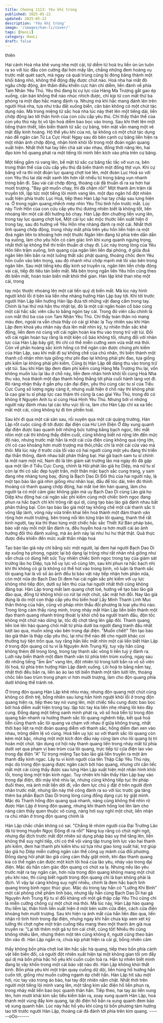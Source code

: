 ```yaml
---
title: Chương 1113: Yêu khí trùng
published: 2025-05-22
updated: 2025-05-22
description: 'Yêu khí trùng'
image: '/images/han-li/cover/'
tags: [HanLi]
category: HanLi
draft: false
---
```


thiên

Hai cánh Hoả nha khẽ vung nhẹ một cái, tử diễm từ hoả trụ liền
ùn ùn tuôn ra so với lúc đầu còn cường đại hơn mấy lần, chẳng
những đem hoàng vụ trước mắt quét sạch, mà ngay cả quái trùng
cũng bị đóng băng thành một khối băng nhỏ, không thể động đậy
được chút nào.
Hoả nha hai mắt đỏ ngầu chớp động, âm thầm điều khiển cực
hàn chi diễm, liền đánh về phía Tam Nhãn Yêu Thú.
Yêu thú đang bị cự lực của Hàng Ma Trượng gắt gao ép xuống,
căn bản khổng thể nào nhúc nhích được, chỉ kịp từ con mắt thứ
ba phóng ra một đạo hắc mang đánh ra.
Nhưng mà khi hắc mang đánh lên trên người Hoả nha, tựa như
trâu đất xuống biển, căn bản không có một chút tác dụng nào.
Mà trong miệng tử sắc hoả nha lúc này thét lên một tiếng dài, liền
chớp động lao tới thân hình của con cửu cấp yêu thú.
Chỉ thấy thân thể của con yêu thú này bị vô tận hoả diễm bao bọc
vào trong. Sau khi thét lên một tiếng thảm thiết, liền biến thành tử
sắc cự băng, trên mặt vẫn mang một vẻ mặt đầy kinh hoảng.
Hộ thể yêu khí của nó, lại không có một chút tác dụng nào để
ngăn cản Tử La Cực Hoả!
Ngay sau đó bên cạnh cự băng liền hiện ra một nhân ảnh chớp
động, nhân hình khôi lỗi trong một đoàn ngân quang xuất hiện.
Nhất thời hai tay liền chà sát vào nhau, đồng thời nâng lên, hai
đạo kim hồ quang phát ra một tiếng lôi minh liền kích vào phía
trên cự băng.

Một tiếng gầm rú vang lên, bề mặt tử sắc cự băng tấc tấc vỡ vun
ra, bên trong thân thể của cửu cấp yêu thú đã biến thành một
đống thịt vụn. Khi cự băng vỡ ra thì một đoàn lục quang chợt loé
lên, một đoàn Lục Hoả so với con Yêu thú tai dài mắt xanh lớn
hơn rất nhiều từ trong băng vụn nhanh tróng bắn đi. Sau vài cái
chớp động, thoáng cái đã thuấn di ra xa hơn hai mươi trượng.
"Bay giờ muốn chạy, thì đã chậm rồi!"
Một thanh âm trậm rãi truyền tới, lập tức một tiếng lôi minh vang
lên. một đạo ngân hồ đột nhiên xuất hiện phía trước Lục Hoả, tiếp
theo Hàn Lập hai tay chắp sau lưng hiện ra.
Ở trong ngân quang,nhếch mép nhìn Yêu Thú tinh hồn trước mắt.
Lúc này Tinh Hồn của con cửu cấp yêu thú đương nhiên biết là
không tốt, liền nhoáng lên một cái đổi hướng bỏ chạy. Hàn Lập
đơn chưởng liền vung lên, trong tay lục quang chợt loé,
Một cái lục sắc mộc thước liền xuất hiện ở trong tay, sau đó
hướng về Yêu Hồn nhẹ nhàng đánh ra một cái. Nhất thời linh
quang chớp động, trong nháy mắt phía trên yêu hồn liền hiện ra
một đoá ngân liên to khoảng hơn một thước
Ngân liên đang từ phía trên dần dần hạ xuống, làm cho yêu hồn
có cảm giác linh khí xung quanh ngưng trọng, nhất thời lại không
thể thi triển thuấn di chạy đi.
Lúc này trong lòng của Yêu Hồn liền trầm xuống, linh quang của
ngân liên liền đại phóng, ở giữa đoá ngân liên liền bắn ra một
luồng thất sắc phật quang, thoáng chốc đem Yêu hồn cuốn vào
bên trong, sau đó nhanh như chớp mạnh mẽ lôi vào bên trong
ngân liên.
Sau một tiếng kêu đầy kinh sợ truyền ra, ngân liên liền chớp động
vài cái, tiếp đó tiêu tán biến mất.
Mà bên trong ngân liên Yêu hồn cũng theo đó biến mất, hoàn
toàn biến mất khỏi thế gian. Hàn lập khẽ than nhẹ một cái, trong

tay mộc thước nhoáng lên một cái liền quỷ dị biến mất.
Mà lúc này hình người khôi lỗi ở bên kia liền nhẹ nhàng hướng
Hàn Lập bay tới. Khi tới trước người Hàn Lập liền hướng Hàn lập
đưa tới những vật đang cầm trong tay.
Chính là hai thứ mà hắn thu nhặt lại, đó là một cái ngân hoàn cổ
bảo cùng một cái hắc sắc viên cầu to bằng ngón tay cái. Trong đó
viên cầu chính là con mắt thứ ba của con Tam Nhãn Yêu Thú.
Chỉ thấy toàn thân nó mang màu đen, ngoài ra vẫn chưa thấy có
cái gì khác lạ
Tuy nhiên sau khi Hàn Lập đem khoả yêu nhãn này đưa lên mắt
nhìn kỹ, tự nhiên thần sắc khẽ động, liền đem nó cùng với cái
ngân hoàn kia thu vào trong trữ vật túi.
Đối với cái ngân hoàn tuy rằng là một kiện cổ bảo không tồi,
nhưng đối với nhãn lực của Hàn Lập bây giờ, thì chỉ có thể miễn
cưỡng xem vừa mắt mà thôi.
Còn về phần hoàng sắc kinh hồng có thể ngăn cản được chúng
phi kiếm của Hàn Lập, sau khi mất đi sự khống chế của chủ nhân,
thì biến thành một thanh cổ nhận nhìn tựa giống như phi đao lại
không phải phi đao, tựa giống phi kiếm lại không phải phi kiếm,
Cũng bị Hàn Lập dễ dàng thu vào trong trữ vật túi.
Sau khi Hàn lập đem đám phi kiếm cùng Hàng Ma Trượng thu lại,
vốn không muốn lưu lại lâu ở chỗ này, liền đem nhân hình khôi lỗi
cùng Hoả Nha thu vào, hoá thành một đạo thanh hồng thẳng tới
phía cuối hành lang vọt đi.
Rõ ràng nhận thấy ở gần phụ cận đại điện, yêu thú cùng các tu sĩ
của Tiểu Cực Cung số lượng ngày càng ít, nhưng xuất hiện ở chỗ
này thì không phải là cao giai tu sĩ pháp lực cao thâm thì cũng là
cao giai Yêu Thú, trong đó có không ít Nguyên Anh tu sĩ cùng
Hoá Hình Yêu Thú. Nhưng bởi vì những người này đánh nhau tại
các khu vực lối ra, làm cho Hàn Lập chỉ xa xa liếc mắt một cái,
cũng không tự đi tìm phiền toái.

Sau khi đi qua một cái sân sau, rồi xuyên qua một cái quảng
trường, Hàn Lập rốt cuộc cũng đi tới được đại điện của Hư Linh
Điện
Ở đây xung quanh đại điện được bao quanh bởi những bức
tường bằng bạch ngọc, liếc mắt nhìn một cái thì không thấy điểm
cuối, cũng không biết nó rộng lớn đến mức độ nào, nhưng trước
mặt hắn là một cái cửa điện cũng không quá rộng lớn, chỉ có cao
khoảng hơn mười trượng mà thôi,chắc chỉ là một cái cửa vào mà
thôi.
Mà lúc này ở trước cửa lối vào có hai người cùng một yêu đang
thi triển đại thần thông, đánh nhau bất phân thắng bại.
Hai gã bạch sam tu sĩ chính là một nam một nữ, Nam đó là tên
giám sát trưởng lão mà ngày đó đã gặp qua một lần ở Tiểu Cực
Cung, chính là Hôi phát lão giả họ Diệp, mà nữ tu sĩ còn lại thì có
sắc đẹp tuyệt trần, một thân mặc bạch sắc cung trang, y sam
đang nhẹ nhàng tung bay, đúng là Bạch Dao Di
Đối thủ của hai người này, là một tạo bào lão giả nhìn giống như
nhân loại, đầu để tóc dài, trên đó thỉnh thoảng có thanh quang
chớp động, hai mắt loé lên hàn quang, làm cho người ta có một
cảm giác không giận mà uy
Bạch Dao Di cùng Lão giả họ Diệp khu động hai cái ngân sắc phi
kiếm cùng một chiếc bình ngọc đang phun ra hắc bạch chi khí
trông rất quỉ dị, cùng tạo bào lão giả đánh nhau bất phân thắng
bại.
Còn tạo bào lão giả một tay khống chế một cái thanh sắc ti võng
lấp lánh, võng này vừa triển khai liền hoá thành một đám thanh
vân rộng hơn mười trượng, bên trong nổi lên từng trận lôi quang,
thanh thế rất kinh người, tay kia thì thao túng một chiếc hắc sắc
Thiết Xử Bàn pháp bảo, bảo vật này mỗi một lần đánh ra, đều
huyễn hoá ra hơn mười cái ảo ảnh hướng đối thủ đánh xuống,
mà ảo ảnh này lại như hư hư thật thật. Quả thực được điều khiển
đến mức xuất thần nhập hoá

Tạo bào lão giả này chỉ bằng sức một người, lại đem hai người
Bạch Dao Di ép xuống hạ phong, ngược lại bộ dạng lại trông như
rất nhàn nhã giống như vẫn chưa có dùng hết sức
Tuy nhiên chiếc bình ngọc trong tay của giám sát trưởng lão họ
Diệp, tựa hồ uy lực vô cùng lớn, sau khi phun ra hắc bạch nhị khí
thì không có gì là không có thể hút vào trong bình, vô luận là
thanh sắc lôi quang hai là vô số ảo ảnh đều bị bảo vật này tiếp
nhận hơn phân nữa, còn một nửa do Bạch Dao Di đem hai cái
ngân sắc phi kiếm với uy lực không nhỏ tiếp đón, dưới sự liên thủ
của hai người nhất thời cũng không đáng bại.
Hàn Lập trong mắt lam quang chợt loé, hướng về tạo bào lão giả
đảo qua, đồng tử không khỏi co rút lại một chút, sắc mặt hơi đổi.
Nay lão giả đúng là do một con thập cấp yêu thú biến hoá! Lấy
Minh Thanh Linh Mục thần thông của hắn, cũng vô pháp nhìn
thấu đối phương là loại yêu thú nào.
Trong lòng cảm thấy rùng mình, trong nháy mắt Hàn Lập liền biến
thành một đạo thanh quang nhanh tróng thoát ly khỏi chỗ ba
người tranh đấu, độn tốc không một chút nào dừng lại, tốc độ
chợt tăng lên gấp đôi. Thanh quang liền loé lên hào quang chói
mắt từ phía dưới ba người đang tranh đấu nhất lượt lao qua,
muốn xông vào bên trong đại điện.
"Muốn chết!" Tên tạo bào lão giả thân là thập cấp yêu thú, lại như
thế nào để cho người khác coi thường tuỳ tiện trốn qua. tuy rằng
hắn liếc mắt nhìn một cái liền biết Hàn Lập ở trong độn quang có
tu vi là Nguyên Anh Trung Kỳ, tuy vậy hắn cũng không thèm để
trong lòng, trong tay thanh sắc võng ti liền tuỳ ý đánh ra.
Lưới này biến thành một đám thanh vân từ phía trên trùm xuống,
ngay sau đó những tiếng "ầm ầm" vang lên, đột nhiên từ trong
lưới bắn ra vô số viên lôi hoả, từ phía trên hướng Hàn Lập đánh
xuống. Lôi hoả to bằng nắm tay, nhất thời đều bắn ra, liền ào ào
lao tới biến thành một tấm lưới lớn, thoáng chốc liền bao trùm
trong phạm vi hơn mười trượng, làm cho độn quang phía dưới
không thể tránh né.

Ở trong độn quang Hàn Lập khẽ nhíu mày, nhưng độn quang một
chút cũng không có đình trệ, bỗng nhiên sau lưng hắn hình người
khôi lỗi ở trong độn quang hiện ra, tiếp theo tay nó vung lên, một
chiếc tiểu cung được bao bọc bởi hoả diễm xuất hiện trong tay.
lập tức tay kia liền nhẹ nhàng lôi kéo đây cung.
Đồng dạng một tiếng oanh minh phát ra, vô số hoả tiễn từ trong
độn quang bắn nhanh ra hướng thanh sắc lôi quang nghênh tiếp,
kết quả hoả tiễn cũng thanh sắc lôi quang va chạm với nhau ở
giữa không trung, nhất thời bạo liệt ra một đoàn quang diễm với
thanh sắc, hồng diễm đan xen vào nhau, trông diễm lệ vô cùng.
Hoả tiễn uy lực so với thanh sắc lôi quang còn kém một bậc,
nhưng một một kích đón đầu này cũng làm cho lôi quang bị trì
hoãn một chút. tận dụng cơ hội này thanh quang liền trong nháy
mắt từ phía dưới xẹt qua phạm vị bao trùm của lôi quang, trực
tiếp từ cửa điện lao vào trong đại điện
"A"
Từ trong miệng Tạo bào lão giả liền truyền ra một âm thanh đầy
kinh ngạc.
Lấy tu vi kinh người của tên Thập Cấp Yêu Thú này, mặc dù trong
độn quang được ngăn cách bởi hào quang, nhưng chỉ cần liếc
mắt một cái cũng thấy được sau lưng Hàn Lập xuất hiện một
nhân hình khôi lỗi, trong lòng một trận kinh ngạc.
Tuy nhiên khi hắn thấy Hàn Lập bay vào trong đại điện, đôi mày
khẽ nhíu lại, nhưng cũng không tiếp tục thi pháp đuổi theo, mà
ánh mắt liền dời đi, vẫn đem lực chú ý đặt ở trên người định nhân
trước mắt, nhưng lần này thế công đánh ra so với lúc trước gia
tăng thêm ba phần
Bạch Dao Di trong lòng cũng đồng dạng cực kỳ giật mình.
Mặc dù Thanh hồng độn quang quá nhanh, nàng cũng không thể
nhìn rõ được Hàn Lập ở trong độn quang, nhưng khi thanh hồng
loé lên làm cho nàng cảm thấy quen thuộc vô cùng, nàng hơi suy
nghĩ một chút, liền nhận ra chủ nhân ở trong độn quang chính là

Hàn Lập chắc chắn không có sai.
"Chẳng lẽ nhóm người của Đại Trưởng Lão đã từ trong Huyền
Ngọc Động đi ra rồi!"
Nàng tuy rằng có chút nghi ngờ, nhưng đại địch trước mắt đột
nhiên sử dụng pháp bảo uy thế tăng lên, liền không thể suy nghĩ
tiếp, chỉ có thể vội vàng tập trung linh lực vào hai thanh phi kiếm,
đem hai thanh phi kiếm khu sử tựa như giao long xuất hải, trợ
giúp lão giả họ Diệp miễn cưỡng ngăn cản thế công uy mãnh của
đối phương.
Đồng dạng hôi phát lão giả cũng cảm thấy giật mình, khi đạo
thanh quang kia có thể ngăn cản được một kích lôi hoả của lão
yêu, nhảy vào trong đại điện. Mặc dù hắn cảm giác độn quang có
chút xa lạ. Nhưng nếu lão yêu trước mặt ra tay ngăn cản, hơn
nữa trong độn quang không mang một chút yêu khí nào, thì cũng
biết người trong độn quang chỉ là bạn không phải là địch. Vì vậy
lại càng không suy nghĩ nhiều, chính là đem hắc bạch linh quang
trong bình ngọc thúc giục.
Mặc dù trong tay hắn có "Lưỡng Khí Bình" một cái phỏng chế
phẩm linh bảo, nhưng lấy hắn cùng Bạch Dao Di hai gã Nguyên
Anh Trung Kỳ tu sĩ đối kháng với một gã thập cấp Yêu Thú cũng
chỉ là miễn cưỡng chống cự một chút mà thôi.
Mà lúc này, Hàn Lập hào quang thu liễm lại, thân hình liền xuất
hiện ở một bên sườn cửa điện, cách cửa điện khoảng hơn mười
trượng.
Sau khi hiện ra ánh mắt của hắn liền đảo qua, liền nhận rõ tình
hình trong đại điện, nhưng ngay khi hắn chưa kịp xem xét kỹ
lưỡng thì chợt nghe một trận cuồng tiếu mang theo một thanh âm
già nua truyền ra:
"Lại tới thêm một gã tự tìm cái chết, cũng tốt! Nhiều thì cũng
không nhiều lắm, nhưng thêm một tên cũng không ít, ngươi cũng
theo bản tôn vào đi.
Hàn Lập ngẩn ra, chưa kịp phát hiện ra cái gì, bỗng nhiên cảm

thấy không bốn phía chợt loé lên hắc sắc hà quang, tiếp theo bốn
phía cảnh vật liền biến đổi, cả người đột nhiên xuất hiện tại một
không gian tối om đầy quỉ dị mà bốn phía hắc hồ yêu khí cuồn
cuộn toả ra.
Hắn tự nhiên biết mình đang bị vây khốn trong một cái bảo vật
nào đó.
Hàn Lập không khỏi thất kinh.
Bốn phía yêu khí một trận quay cuồng dữ dội, liền hùng hổ hướng
hắn cuốn tới, giống như muốn cường ngạnh ép chết hắn.
Hàn Lập hít sâu một hơi, rúc tay vào trong áo bào, hai tay đột
nhiên nắm chặt.
Nhất thời trên người một tiếng lôi minh vang lên, một tầng kim sắc
điện hồ liền phun ra, trong nháy mắt liền bao bọc quanh thân hắn.
Tiếp theo, hai tay áo liền vung lên, hơn mười khải kim sắc tiểu
kiếm bắn ra, xoay xung quanh Hàn Lập, hoá thành một vùng đầy
kim quang, tại đó điện hồ bắn ra xung quanh đem bảo vệ xung
quanh hắn.
Lúc này hắc hồ yêu khí cũng từ bốn phương tám hướng lao tới
trước người Hàn Lập, thoáng cái đã đánh tới phía trên kim quang.
------oOo------
